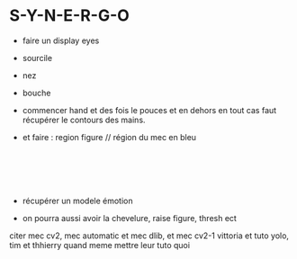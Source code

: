 # S-Y-N-E-R-G-O


- faire un display eyes

- sourcile

- nez

- bouche 

- commencer hand et des fois le pouces et en dehors en tout cas faut récupérer le contours des mains.

- et faire : region figure // région du mec en bleu

<br><br><br><br>

- récupérer un modele émotion



- on pourra aussi avoir la chevelure, raise figure, thresh ect












citer mec cv2, mec automatic et mec dlib, et mec cv2-1 vittoria et tuto yolo, tim et thhierry quand meme mettre leur tuto quoi
